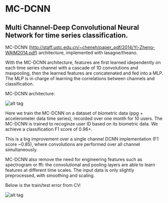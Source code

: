 # MC-DCNN
## Multi Channel-Deep Convolutional Neural Network for time series classification.

MC-DCNN (http://staff.ustc.edu.cn/~cheneh/paper_pdf/2014/Yi-Zheng-WAIM2014.pdf) architecture, implemented with lasagne/theano. 

With the MC-DCNN architecture, features are first learned idependently on each time series channel with a
cascade of 1D convolutions and maxpooling, then the learned features are concatenated and fed into a MLP. 
The MLP is in charge of learning the correlations between channels and classification.

MC-DCNN architecture:

![alt tag](https://github.com/LouisFoucard/MC_DCNN/blob/master/architecture.png)

Here we train the MC-DCNN on a dataset of biometric data (ppg + accelerometer data time series), recorded over one month for 10 users. The MC-DCNN is trained to recoginze user ID based on its biometric data.
We achieve a classification F1 score of 0.96+.

This is a big improvement over a single channel DCNN implementation (F1 score ~0.85), where convolutions are performed over all channel simultaneously. 

MC-DCNN also remove the need for engineering features such as spectrogram or fft: the convolutional and pooling layers are able to learn features at different time scales. The input data is only slightly preprocessed, with smoothing and scaling.

Below is the train/test error from CV:

![alt tag](https://github.com/LouisFoucard/MC_DCNN/blob/master/CV.png)
